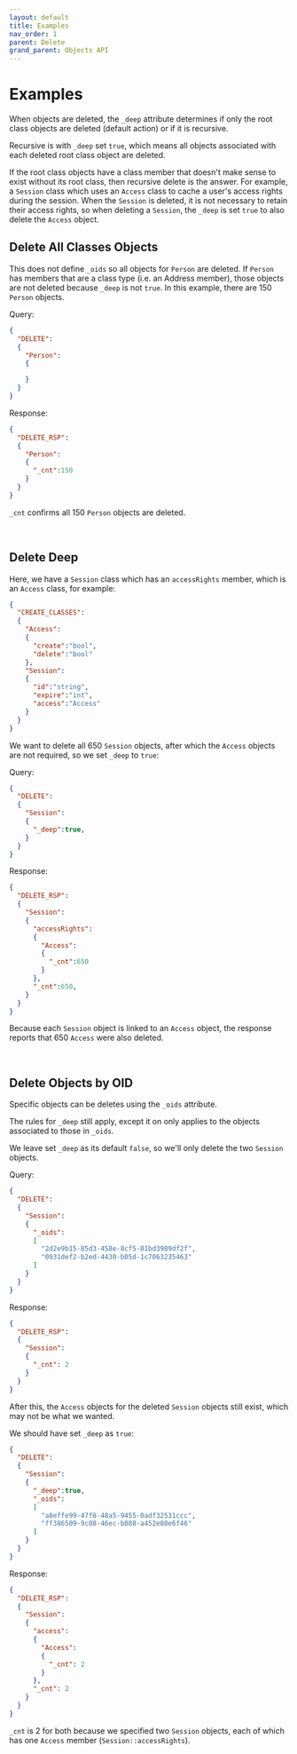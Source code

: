 ```yaml
---
layout: default
title: Examples
nav_order: 1
parent: Delete
grand_parent: Objects API
---
```


# Examples

When objects are deleted, the `_deep` attribute determines if only the root class objects are deleted (default action) or if it is recursive.

Recursive is with `_deep` set `true`, which means all objects associated with each deleted root class object are deleted.

If the root class objects have a class member that doesn't make sense to exist without its root class, then recursive delete is the answer. For example, a `Session` class which uses an `Access` class to cache a user's access rights during the session. When the `Session` is deleted, it is not necessary to retain their access rights, so when deleting a `Session`, the `_deep` is set `true` to also delete the `Access` object.


## Delete All Classes Objects
This does not define `_oids` so all objects for `Person` are deleted.
If `Person` has members that are a class type (i.e. an Address member), those objects are not deleted because `_deep` is not `true`.
In this example, there are 150 `Person` objects.

Query:

```json
{
  "DELETE":
  {
    "Person":
    {

    }
  }
}
```

Response:

```json
{
  "DELETE_RSP":
  {
    "Person":
    {
      "_cnt":150
    }
  }
}
```

`_cnt` confirms all 150 `Person` objects are deleted.

<br/>

## Delete Deep
Here, we have a `Session` class which has an `accessRights` member, which is an `Access` class, for example:

```json
{
  "CREATE_CLASSES":
  {
    "Access":
    {
      "create":"bool",
      "delete":"bool"
    },
    "Session":
    {
      "id":"string",
      "expire":"int",
      "access":"Access"
    }
  }
}
```

We want to delete all 650 `Session` objects, after which the `Access` objects are not required, so we set `_deep` to `true`:


Query:

```json
{
  "DELETE":
  {
    "Session":
    {
      "_deep":true,
    }
  }
}
```


Response:

```json
{
  "DELETE_RSP":
  {
    "Session":
    {
      "accessRights":
      {
        "Access":
        {
          "_cnt":650
        }
      },
      "_cnt":650,
    }
  }
}
```

Because each `Session` object is linked to an `Access` object, the response reports that 650 `Access` were also deleted.

<br/>


## Delete Objects by OID
Specific objects can be deletes using the `_oids` attribute.

The rules for `_deep` still apply, except it on only applies to the objects associated to those in `_oids`.

We leave set `_deep` as its default `false`, so we'll only delete the two `Session` objects.


Query:

```json
{
  "DELETE":
  {
    "Session":
    {
      "_oids":
      [
        "2d2e9b15-85d3-458e-8cf5-01bd3989df2f",
        "0931def2-b2ed-4430-b05d-1c7063235463"
      ]
    }
  }
}
```

Response:
```json
{
  "DELETE_RSP":
  {
    "Session":
    {
      "_cnt": 2
    }
  }
}
```

After this, the `Access` objects for the deleted `Session` objects still exist, which may not be what we wanted.

We should have set `_deep` as `true`:

```json
{
  "DELETE":
  {
    "Session":
    {
      "_deep":true,
      "_oids":
      [
        "a8effe99-47f8-48a5-9455-0adf32531ccc",
        "ff386509-9c08-46ec-b088-a452e80e6f46"
      ]
    }
  }
}
```


Response:

```json
{
  "DELETE_RSP":
  {
    "Session":
    {
      "access":
      {
        "Access":
        {
          "_cnt": 2
        }
      },
      "_cnt": 2
    }
  }
}
```

`_cnt` is 2 for both because we specified two `Session` objects, each of which has one `Access` member (`Session::accessRights`).